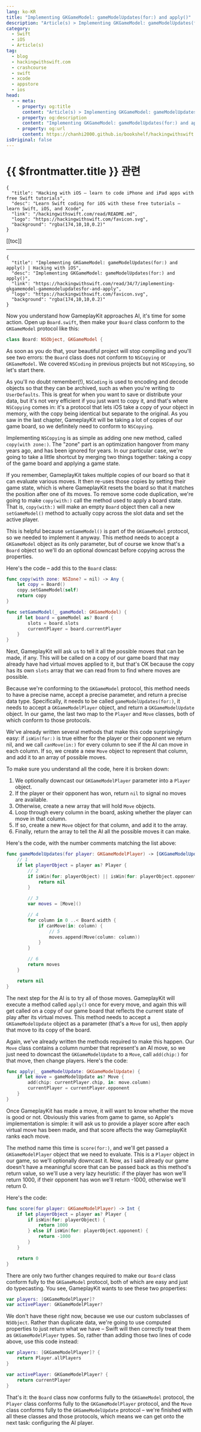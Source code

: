 ```yaml
---
lang: ko-KR
title: "Implementing GKGameModel: gameModelUpdates(for:) and apply()"
description: "Article(s) > Implementing GKGameModel: gameModelUpdates(for:) and apply()"
category:
  - Swift
  - iOS
  - Article(s)
tag: 
  - blog
  - hackingwithswift.com
  - crashcourse
  - swift
  - xcode
  - appstore
  - ios  
head:
  - - meta:
    - property: og:title
      content: "Article(s) > Implementing GKGameModel: gameModelUpdates(for:) and apply()"
    - property: og:description
      content: "Implementing GKGameModel: gameModelUpdates(for:) and apply()"
    - property: og:url
      content: https://chanhi2000.github.io/bookshelf/hackingwithswift.com/read/34/07-implementing-gkgamemodel-gamemodelupdatesfor-and-apply.html
isOriginal: false
---
```


# {{ $frontmatter.title }} 관련

```component VPCard
{
  "title": "Hacking with iOS – learn to code iPhone and iPad apps with free Swift tutorials",
  "desc": "Learn Swift coding for iOS with these free tutorials – learn Swift, iOS, and Xcode",
  "link": "/hackingwithswift.com/read/README.md",
  "logo": "https://hackingwithswift.com/favicon.svg",
  "background": "rgba(174,10,10,0.2)"
}
```

[[toc]]

---

```component VPCard
{
  "title": "Implementing GKGameModel: gameModelUpdates(for:) and apply() | Hacking with iOS",
  "desc": "Implementing GKGameModel: gameModelUpdates(for:) and apply()",
  "link": "https://hackingwithswift.com/read/34/7/implementing-gkgamemodel-gamemodelupdatesfor-and-apply",
  "logo": "https://hackingwithswift.com/favicon.svg",
  "background": "rgba(174,10,10,0.2)"
}
```

Now you understand how GameplayKit approaches AI, it's time for some action. Open up <FontIcon icon="fa-brands fa-swift"/>`Board.swift`, then make your `Board` class conform to the `GKGameModel` protocol like this:

```swift
class Board: NSObject, GKGameModel {
```

As soon as you do that, your beautiful project will stop compiling and you'll see two errors: the `Board` class does not conform to `NSCopying` or `GKGameModel`. We covered `NSCoding` in previous projects but not `NSCopying`, so let's start there.

As you'll no doubt remember(!), `NSCoding` is used to encoding and decode objects so that they can be archived, such as when you're writing to `UserDefaults`. This is great for when you want to save or distribute your data, but it's not very efficient if you just want to copy it, and that's where `NSCopying` comes in: it's a protocol that lets iOS take a copy of your object in memory, with the copy being identical but separate to the original. As you saw in the last chapter, GameplayKit will be taking a lot of copies of our game board, so we definitely need to conform to `NSCopying`.

Implementing `NSCopying` is as simple as adding one new method, called `copy(with zone:)`. The "zone" part is an optimization hangover from many years ago, and has been ignored for years. In our particular case, we're going to take a little shortcut by merging two things together: taking a copy of the game board and applying a game state.

If you remember, GameplayKit takes multiple copies of our board so that it can evaluate various moves. It then re-uses those copies by setting their game state, which is where GameplayKit resets the board so that it matches the position after one of its moves. To remove some code duplication, we're going to make `copy(with:)` call the method used to apply a board state. That is, `copy(with:)` will make an empty `Board` object then call a new `setGameModel()` method to actually copy across the slot data and set the active player.

This is helpful because `setGameModel()` is part of the `GKGameModel` protocol, so we needed to implement it anyway. This method needs to accept a `GKGameModel` object as its only parameter, but of course we know that's a `Board` object so we'll do an optional downcast before copying across the properties.

Here's the code – add this to the `Board` class:

```swift
func copy(with zone: NSZone? = nil) -> Any {
    let copy = Board()
    copy.setGameModel(self)
    return copy
}

func setGameModel(_ gameModel: GKGameModel) {
    if let board = gameModel as? Board {
        slots = board.slots
        currentPlayer = board.currentPlayer
    }
}
```

Next, GameplayKit will ask us to tell it all the possible moves that can be made, if any. This will be called on a copy of our game board that may already have had virtual moves applied to it, but that's OK because the copy has its own `slots` array that we can read from to find where moves are possible.

Because we're conforming to the `GKGameModel` protocol, this method needs to have a precise name, accept a precise parameter, and return a precise data type. Specifically, it needs to be called `gameModelUpdates(for:)`, it needs to accept a `GKGameModelPlayer` object, and return a `GKGameModelUpdate` object. In our game, the last two map to the `Player` and `Move` classes, both of which conform to those protocols.

We've already written several methods that make this code surprisingly easy: if `isWin(for:)` is true either for the player or their opponent we return nil, and we call `canMove(in:)` for every column to see if the AI can move in each column. If so, we create a new `Move` object to represent that column, and add it to an array of possible moves.

To make sure you understand all the code, here it is broken down:

1. We optionally downcast our `GKGameModelPlayer` parameter into a `Player` object.
2. If the player or their opponent has won, return `nil` to signal no moves are available.
3. Otherwise, create a new array that will hold `Move` objects.
4. Loop through every column in the board, asking whether the player can move in that column.
5. If so, create a new `Move` object for that column, and add it to the array.
6. Finally, return the array to tell the AI all the possible moves it can make.

Here's the code, with the number comments matching the list above:

```swift
func gameModelUpdates(for player: GKGameModelPlayer) -> [GKGameModelUpdate]? {
    // 1
    if let playerObject = player as? Player {
        // 2
        if isWin(for: playerObject) || isWin(for: playerObject.opponent) {
            return nil
        }

        // 3
        var moves = [Move]()

        // 4
        for column in 0 ..< Board.width {
            if canMove(in: column) {
                // 5
                moves.append(Move(column: column))
            }
        }

        // 6
        return moves
    }

    return nil
}
```

The next step for the AI is to try all of those moves. GameplayKit will execute a method called `apply()` once for every move, and again this will get called on a copy of our game board that reflects the current state of play after its virtual moves. This method needs to accept a `GKGameModelUpdate` object as a parameter (that's a `Move` for us), then apply that move to its copy of the board.

Again, we've already written the methods required to make this happen. Our `Move` class contains a column number that represent's an AI move, so we just need to downcast the `GKGameModelUpdate` to a `Move`, call `add(chip:)` for that move, then change players. Here's the code:

```swift
func apply(_ gameModelUpdate: GKGameModelUpdate) {
    if let move = gameModelUpdate as? Move {
        add(chip: currentPlayer.chip, in: move.column)
        currentPlayer = currentPlayer.opponent
    }
}
```

Once GameplayKit has made a move, it will want to know whether the move is good or not. Obviously this varies from game to game, so Apple's implementation is simple: it will ask us to provide a player score after each virtual move has been made, and that score affects the way GameplayKit ranks each move.

The method name this time is `score(for:)`, and we'll get passed a `GKGameModelPlayer` object that we need to evaluate. This is a `Player` object in our game, so we'll optionally downcast it. Now, as I said already our game doesn't have a meaningful score that can be passed back as this method's return value, so we'll use a very lazy heuristic: if the player has won we'll return 1000, if their opponent has won we'll return -1000, otherwise we'll return 0.

Here's the code:

```swift
func score(for player: GKGameModelPlayer) -> Int {
    if let playerObject = player as? Player {
        if isWin(for: playerObject) {
            return 1000
        } else if isWin(for: playerObject.opponent) {
            return -1000
        }
    }

    return 0
}
```

There are only two further changes required to make our `Board` class conform fully to the `GKGameModel` protocol, both of which are easy and just do typecasting. You see, GameplayKit wants to see these two properties:

```swift
var players: [GKGameModelPlayer]?
var activePlayer: GKGameModelPlayer?
```

We don't have these right now, because we use our custom subclasses of `NSObject`. Rather than duplicate data, we're going to use computed properties to just return what we have – Swift will then correctly treat them as `GKGameModelPlayer` types. So, rather than adding those two lines of code above, use this code instead:

```swift
var players: [GKGameModelPlayer]? {
    return Player.allPlayers
}

var activePlayer: GKGameModelPlayer? {
    return currentPlayer
}
```

That's it: the `Board` class now conforms fully to the `GKGameModel` protocol, the `Player` class conforms fully to the `GKGameModelPlayer` protocol, and the `Move` class conforms fully to the `GKGameModelUpdate` protocol – we're finished with all these classes and those protocols, which means we can get onto the next task: configuring the AI player.

